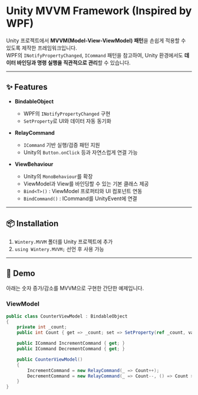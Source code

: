 # Unity MVVM Framework (Inspired by WPF)

Unity 프로젝트에서 **MVVM(Model-View-ViewModel) 패턴**을 손쉽게 적용할 수 있도록 제작한 프레임워크입니다.  
WPF의 `INotifyPropertyChanged`, `ICommand` 패턴을 참고하여, Unity 환경에서도 **데이터 바인딩과 명령 실행을 직관적으로 관리**할 수 있습니다.

---

## ✨ Features
- **BindableObject**
  - WPF의 `INotifyPropertyChanged` 구현
  - `SetProperty`로 UI와 데이터 자동 동기화

- **RelayCommand**
  - `ICommand` 기반 실행/검증 패턴 지원
  - Unity의 `Button.onClick` 등과 자연스럽게 연결 가능

- **ViewBehaviour**
  - Unity의 `MonoBehaviour`를 확장
  - ViewModel과 View를 바인딩할 수 있는 기본 클래스 제공
  - `Bind<T>()` : ViewModel 프로퍼티와 UI 컴포넌트 연동
  - `BindCommand()` : ICommand를 UnityEvent에 연결

---

## 📦 Installation
1. `Wintery.MVVM` 폴더를 Unity 프로젝트에 추가
2. `using Wintery.MVVM;` 선언 후 사용 가능

---

## 🚀 Demo
아래는 숫자 증가/감소를 MVVM으로 구현한 간단한 예제입니다.

### ViewModel
```csharp
public class CounterViewModel : BindableObject
{
    private int _count;
    public int Count { get => _count; set => SetProperty(ref _count, value); }

    public ICommand IncrementCommand { get; }
    public ICommand DecrementCommand { get; }

    public CounterViewModel()
    {
        IncrementCommand = new RelayCommand(_ => Count++);
        DecrementCommand = new RelayCommand(_ => Count--, () => Count > 0);
    }
}
